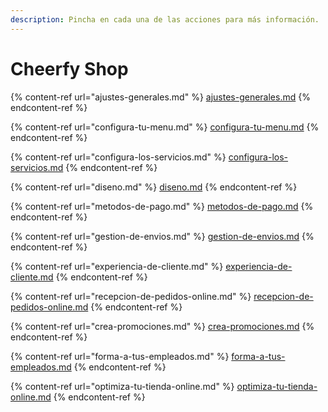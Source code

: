 ```yaml
---
description: Pincha en cada una de las acciones para más información.
---
```


# Cheerfy Shop

{% content-ref url="ajustes-generales.md" %}
[ajustes-generales.md](ajustes-generales.md)
{% endcontent-ref %}

{% content-ref url="configura-tu-menu.md" %}
[configura-tu-menu.md](configura-tu-menu.md)
{% endcontent-ref %}

{% content-ref url="configura-los-servicios.md" %}
[configura-los-servicios.md](configura-los-servicios.md)
{% endcontent-ref %}

{% content-ref url="diseno.md" %}
[diseno.md](diseno.md)
{% endcontent-ref %}

{% content-ref url="metodos-de-pago.md" %}
[metodos-de-pago.md](metodos-de-pago.md)
{% endcontent-ref %}

{% content-ref url="gestion-de-envios.md" %}
[gestion-de-envios.md](gestion-de-envios.md)
{% endcontent-ref %}

{% content-ref url="experiencia-de-cliente.md" %}
[experiencia-de-cliente.md](experiencia-de-cliente.md)
{% endcontent-ref %}

{% content-ref url="recepcion-de-pedidos-online.md" %}
[recepcion-de-pedidos-online.md](recepcion-de-pedidos-online.md)
{% endcontent-ref %}

{% content-ref url="crea-promociones.md" %}
[crea-promociones.md](crea-promociones.md)
{% endcontent-ref %}

{% content-ref url="forma-a-tus-empleados.md" %}
[forma-a-tus-empleados.md](forma-a-tus-empleados.md)
{% endcontent-ref %}

{% content-ref url="optimiza-tu-tienda-online.md" %}
[optimiza-tu-tienda-online.md](optimiza-tu-tienda-online.md)
{% endcontent-ref %}
